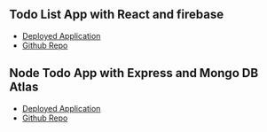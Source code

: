 ## Todo List App with React and firebase
- <a href="https://xolani-todo-app.herokuapp.com/">Deployed Application</a> 
- <a href="https://github.com/XolaniMgube/todo-list-app">Github Repo</a> 

## Node Todo App with Express and Mongo DB Atlas
- <a href="https://xolani-node-todo.herokuapp.com/">Deployed Application</a> 
- <a href="https://github.com/XolaniMgube/node-todo-app">Github Repo</a>  

